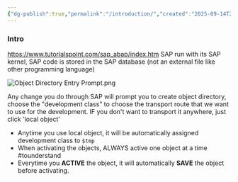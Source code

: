 ```yaml
---
{"dg-publish":true,"permalink":"/introduction/","created":"2025-09-14T21:39:04.055+07:00","updated":"2025-09-14T21:41:02.089+07:00"}
---
```


### Intro 
https://www.tutorialspoint.com/sap_abap/index.htm
SAP run with its SAP kernel, SAP code is stored in the SAP database (not an external file like other programming language)

![Object Directory Entry Prompt.png](/img/user/3%20Resources/Attachment/Object%20Directory%20Entry%20Prompt.png)

 Any change you do through SAP will prompt you to create object directory, choose the "development class" to choose the transport route that we want to use for the development. IF you don't want to transport it anywhere, just click 'local object'
 - Anytime you use local object, it will be automatically assigned development class to `$tmp`
 - When activating the objects, ALWAYS active one object at a time #tounderstand 
 - Everytime you **ACTIVE** the object, it will automatically **SAVE** the object before activating.


